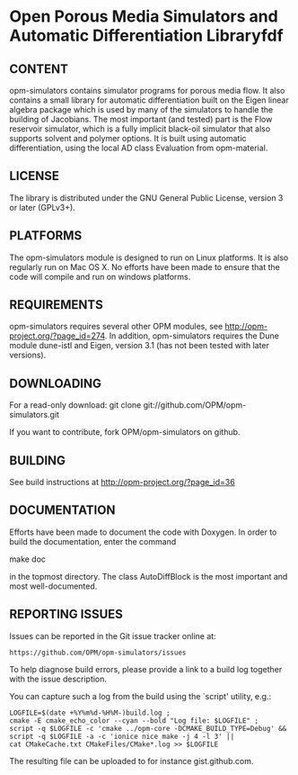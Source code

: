 # Open Porous Media Simulators and Automatic Differentiation Libraryfdf

CONTENT
-------

opm-simulators contains simulator programs for porous media flow. It
also contains a small library for automatic differentiation
built on the Eigen linear algebra package which is used by many of the
simulators to handle the building of Jacobians. The most important
(and tested) part is the Flow reservoir simulator, which is a fully
implicit black-oil simulator that also supports solvent and polymer
options. It is built using automatic differentiation, using the local
AD class Evaluation from opm-material.

LICENSE
-------

The library is distributed under the GNU General Public License,
version 3 or later (GPLv3+).


PLATFORMS
---------

The opm-simulators module is designed to run on Linux platforms. It is
also regularly run on Mac OS X. No efforts have been made to ensure
that the code will compile and run on windows platforms.


REQUIREMENTS
------------

opm-simulators requires several other OPM modules, see
http://opm-project.org/?page_id=274. In addition, opm-simulators
requires the Dune module dune-istl and Eigen, version 3.1 (has not been
tested with later versions).


DOWNLOADING
-----------

For a read-only download:
git clone git://github.com/OPM/opm-simulators.git

If you want to contribute, fork OPM/opm-simulators on github.


BUILDING
--------

See build instructions at http://opm-project.org/?page_id=36


DOCUMENTATION
-------------

Efforts have been made to document the code with Doxygen.
In order to build the documentation, enter the command

 make doc

in the topmost directory. The class AutoDiffBlock is the most
important and most well-documented.


REPORTING ISSUES
----------------

Issues can be reported in the Git issue tracker online at:

    https://github.com/OPM/opm-simulators/issues

To help diagnose build errors, please provide a link to a build log together
with the issue description.

You can capture such a log from the build using the `script' utility, e.g.:

    LOGFILE=$(date +%Y%m%d-%H%M-)build.log ;
    cmake -E cmake_echo_color --cyan --bold "Log file: $LOGFILE" ;
    script -q $LOGFILE -c 'cmake ../opm-core -DCMAKE_BUILD_TYPE=Debug' &&
    script -q $LOGFILE -a -c 'ionice nice make -j 4 -l 3' ||
    cat CMakeCache.txt CMakeFiles/CMake*.log >> $LOGFILE

The resulting file can be uploaded to for instance gist.github.com.
